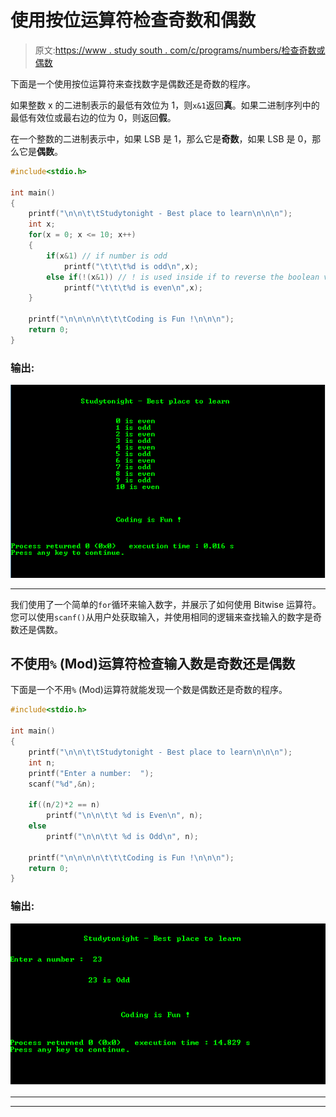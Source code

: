# 使用按位运算符检查奇数和偶数

> 原文:[https://www . study south . com/c/programs/numbers/检查奇数或偶数](https://www.studytonight.com/c/programs/numbers/checking-for-odd-or-even)

下面是一个使用按位运算符来查找数字是偶数还是奇数的程序。

如果整数 x 的二进制表示的最低有效位为 1，则`x&1`返回**真**。如果二进制序列中的最低有效位或最右边的位为 0，则返回**假**。

在一个整数的二进制表示中，如果 LSB 是 1，那么它是**奇数**，如果 LSB 是 0，那么它是**偶数**。

```cpp
#include<stdio.h>

int main()
{
    printf("\n\n\t\tStudytonight - Best place to learn\n\n\n");
    int x;
    for(x = 0; x <= 10; x++)
    {
        if(x&1) // if number is odd
            printf("\t\t\t%d is odd\n",x);
        else if(!(x&1)) // ! is used inside if to reverse the boolean value
            printf("\t\t\t%d is even\n",x);
    }

    printf("\n\n\n\n\t\t\tCoding is Fun !\n\n\n");
    return 0;
}
```

### 输出:

![Finding Odd and Even Numbers using Bitwise Operator](img/dde619e20979f337b50a8595d448a30d.png)

* * *

我们使用了一个简单的`for`循环来输入数字，并展示了如何使用 Bitwise 运算符。您可以使用`scanf()`从用户处获取输入，并使用相同的逻辑来查找输入的数字是奇数还是偶数。

## 不使用`%` (Mod)运算符检查输入数是奇数还是偶数

下面是一个不用`%` (Mod)运算符就能发现一个数是偶数还是奇数的程序。

```cpp
#include<stdio.h>

int main()
{
    printf("\n\n\t\tStudytonight - Best place to learn\n\n\n");
    int n;
    printf("Enter a number:  ");
    scanf("%d",&n);

    if((n/2)*2 == n)
        printf("\n\n\t\t %d is Even\n", n);
    else
        printf("\n\n\t\t %d is Odd\n", n);

    printf("\n\n\n\n\t\t\tCoding is Fun !\n\n\n");
    return 0;
}
```

### 输出:

![Finding Odd and Even Numbers without using %(mod) Operator](img/8496f5fb7af84413be29165e0845bdf8.png)

* * *

* * *